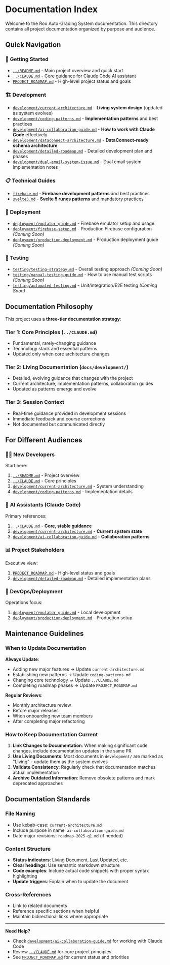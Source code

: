 # Documentation Index

Welcome to the Roo Auto-Grading System documentation. This directory contains all project documentation organized by purpose and audience.

## Quick Navigation

### 🚀 **Getting Started**
- [`../README.md`](../README.md) - Main project overview and quick start
- [`../CLAUDE.md`](../CLAUDE.md) - Core guidance for Claude Code AI assistant
- [`PROJECT_ROADMAP.md`](PROJECT_ROADMAP.md) - High-level project status and goals

### 🏗️ **Development**
- [`development/current-architecture.md`](development/current-architecture.md) - **Living system design** (updated as system evolves)
- [`development/coding-patterns.md`](development/coding-patterns.md) - **Implementation patterns** and best practices
- [`development/ai-collaboration-guide.md`](development/ai-collaboration-guide.md) - **How to work with Claude Code** effectively
- [`development/dataconnect-architecture.md`](development/dataconnect-architecture.md) - **DataConnect-ready schema architecture**
- [`development/detailed-roadmap.md`](development/detailed-roadmap.md) - Detailed development plan and phases
- [`development/dual-email-system-issue.md`](development/dual-email-system-issue.md) - Dual email system implementation notes

### 📋 **Technical Guides**
- [`firebase.md`](firebase.md) - **Firebase development patterns** and best practices
- [`svelte5.md`](svelte5.md) - **Svelte 5 runes patterns** and mandatory practices

### 🚀 **Deployment**
- [`deployment/emulator-guide.md`](deployment/emulator-guide.md) - Firebase emulator setup and usage
- [`deployment/firebase-setup.md`](deployment/firebase-setup.md) - Production Firebase configuration *(Coming Soon)*
- [`deployment/production-deployment.md`](deployment/production-deployment.md) - Production deployment guide *(Coming Soon)*

### 🧪 **Testing**
- [`testing/testing-strategy.md`](testing/testing-strategy.md) - Overall testing approach *(Coming Soon)*
- [`testing/manual-testing-guide.md`](testing/manual-testing-guide.md) - How to use manual test scripts *(Coming Soon)*
- [`testing/automated-testing.md`](testing/automated-testing.md) - Unit/integration/E2E testing *(Coming Soon)*

## Documentation Philosophy

This project uses a **three-tier documentation strategy**:

### Tier 1: Core Principles (`../CLAUDE.md`)
- Fundamental, rarely-changing guidance
- Technology stack and essential patterns
- Updated only when core architecture changes

### Tier 2: Living Documentation (`docs/development/`)
- Detailed, evolving guidance that changes with the project
- Current architecture, implementation patterns, collaboration guides
- Updated as patterns emerge and evolve

### Tier 3: Session Context
- Real-time guidance provided in development sessions
- Immediate feedback and course corrections
- Not documented but communicated directly

## For Different Audiences

### 👨‍💻 **New Developers**
Start here:
1. [`../README.md`](../README.md) - Project overview
2. [`../CLAUDE.md`](../CLAUDE.md) - Core principles
3. [`development/current-architecture.md`](development/current-architecture.md) - System understanding
4. [`development/coding-patterns.md`](development/coding-patterns.md) - Implementation details

### 🤖 **AI Assistants (Claude Code)**
Primary references:
1. [`../CLAUDE.md`](../CLAUDE.md) - **Core, stable guidance**
2. [`development/current-architecture.md`](development/current-architecture.md) - **Current system state**
3. [`development/ai-collaboration-guide.md`](development/ai-collaboration-guide.md) - **Collaboration patterns**

### 📊 **Project Stakeholders**
Executive view:
1. [`PROJECT_ROADMAP.md`](PROJECT_ROADMAP.md) - High-level status and goals
2. [`development/detailed-roadmap.md`](development/detailed-roadmap.md) - Detailed implementation plans

### 🔧 **DevOps/Deployment**
Operations focus:
1. [`deployment/emulator-guide.md`](deployment/emulator-guide.md) - Local development
2. [`deployment/production-deployment.md`](deployment/production-deployment.md) - Production setup

## Maintenance Guidelines

### When to Update Documentation

**Always Update**:
- Adding new major features → Update `current-architecture.md`
- Establishing new patterns → Update `coding-patterns.md`
- Changing core technology → Update `../CLAUDE.md`
- Completing roadmap phases → Update `PROJECT_ROADMAP.md`

**Regular Reviews**:
- Monthly architecture review
- Before major releases
- When onboarding new team members
- After completing major refactoring

### How to Keep Documentation Current

1. **Link Changes to Documentation**: When making significant code changes, include documentation updates in the same PR
2. **Use Living Documents**: Most documents in `development/` are marked as "Living" - update them as the system evolves
3. **Validate Consistency**: Regularly check that documentation matches actual implementation
4. **Archive Outdated Information**: Remove obsolete patterns and mark deprecated approaches

## Documentation Standards

### File Naming
- Use kebab-case: `current-architecture.md`
- Include purpose in name: `ai-collaboration-guide.md`
- Date major revisions: `roadmap-2025-q1.md` (if needed)

### Content Structure
- **Status indicators**: Living Document, Last Updated, etc.
- **Clear headings**: Use semantic markdown structure
- **Code examples**: Include actual code snippets with proper syntax highlighting
- **Update triggers**: Explain when to update the document

### Cross-References
- Link to related documents
- Reference specific sections when helpful
- Maintain bidirectional links where appropriate

---

**Need Help?** 
- Check [`development/ai-collaboration-guide.md`](development/ai-collaboration-guide.md) for working with Claude Code
- Review [`../CLAUDE.md`](../CLAUDE.md) for core project principles
- See [`PROJECT_ROADMAP.md`](PROJECT_ROADMAP.md) for current status and priorities
